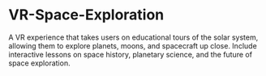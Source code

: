 # VR-Space-Exploration
 A VR experience that takes users on educational tours of the solar system, allowing them to explore planets, moons, and spacecraft up close. Include interactive lessons on space history, planetary science, and the future of space exploration. 
